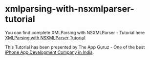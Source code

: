 # xmlparsing-with-nsxmlparser-tutorial

You can find complete XMLParsing with NSXMLParser - Tutorial here [XMLParsing with NSXMLParser Tutorial](http://www.theappguruz.com/blog/xmlparsing-with-nsxmlparser-tutorial).

This Tutorial has been presented by The App Guruz - One of the best [iPhone App Development Company in India](http://www.theappguruz.com/iphone-app-development/).
